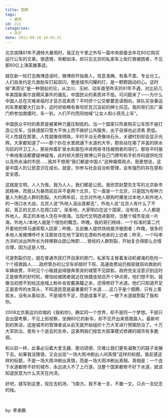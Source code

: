 ```yaml
---
title: 图腾
tags:
  - 暴雨
id: 211
categories:
  - 杂文
date: 2012-09-18 18:45:31
---
```


北京突降61年不遇特大暴雨时，我正在千里之外写一篇中央部委去年花60亿购买运行公车的文章。很遗憾，帝都如泽，却只见北京的私家车上街打救被困者，不见那60亿上演英雄事迹。

就在新一轮打击微博造谣时，微博却开始救人，信息准确、有条不紊、专业分工。人们自发约定凡救助车打起双闪，整座城市闪耀的灯，是一颗颗跳动的心。这时候“素质论”是一种很扯的论，从汶川、玉树、动车直至昨天的61年不遇，对比前几年美国新奥尔良飓风事件的骚乱，中国民众的素质并不低。可问题来了——为什么中国人总在灾难来临时才显示高素质？平时挤个公交都要恶语相向，排队买张春运的车票都要大打出手，这时却依稀有泰坦尼克沉没前的绅士风范。我的哥们去广渠门桥参加救援时，车一到，人们不约而同地喊“让女人和小孩先上车”。

中国民众平时的素质是被某种力量压制低的。当一个国家只热衷购买公车而不是打造公交车，当铁道部只管大干快上而不做好公共服务，出于自保也必须素 质低。可人性就在那里，人性就像夜明珠，平时平淡无奇像块石头，关键时刻却会显示光辉。大家都知道了——那个趴在水里疏通下水道的大爷，那些站在揭了井盖的排水沟前的环卫工人，那些拎着矿泉水和面包冲进雨夜寻找被困者的哥们，那些平时接个串线电话都要疑神疑鬼，此时却大胆在微博公开自己门牌号和手机号码提供吃住以及热水澡的市民……我并不想用“我们都是中国人”这种煽情观点，我更想说，这是中国人的公民意识在成长。就是，你参与社会自治和管理，会有强烈的存在感和安全感。

这就是文明，人人为我，我为人人，我们都是公民。我欣赏赵楚先生写的北京新市民精神，而我认为暴雨前后并不是两个北京，它一直是一个北京，只是因为有种力量人为制造人群的割裂。大约两年前，北京对外地人限购时爆发过本地人和外地人的一场口水大战，北京人说“外地人滚出首都去”，外地人说“北京人有什么了不起，真正的北京人在周口店”。渐渐地，大家明白在这个国家，没有钱，人人都是外地人，真正的本地人住在中南海。当现代文明透进窗棂，当整个城市变成一片海，外地人/本地人就是个很伪的概念。昨晚，我的哥们杨绯，一个标准的富二代开着他的悍马通宵帮人回家；昨晚，五岳散人提供场地接济被困者；昨晚，很多的本地人发微博呼吁关注那些住在地下室的北漂和外地来的上访者；昨天，一个叫李方洪的派出所所长为转移群众因公殉职……曾经的人群割裂，开始复合得那么合情合理，因为这是人性。

可是割裂仍在，就在普通市民打开自家的房门，私家车主冒着发动机被淹的危险一个个搭救路人……政府管办的公交车却按时下班，高速收费站仍按部就班向救助的车辆收费，平时见个小贩就追得狼奔豕突的城管不见踪影。政府完全没意识到这时正是做秀的好时机，哪怕给被困者就近在快捷连锁店开个钟点房。他们想不到，就像当初想不到给这座城上粉补妆安戴美瞳之余，还得修好下水道。他们只知道开足正面宣传的水笼头，不知道民意是最重要的下水道……这几乎是个图腾，只有上善若水，没有从善如流，不是城市不足，而是成事不足，一根下水道就割裂了我和你。

2008北京奥运刘欢唱的《我和你》，确实同一个世界，却不是同一个梦想。干部只会出国考察，不见上街视察，坐拥60亿的新车，却不见开出来搭救路人。最新听到的笑话，这座城市的管理者说从前天就开始组织十万大军进行预案防治了。十万大军防治，竟有十个逝去的生命，这表明我们按宏大叙事模式修建的城市有多脆弱。

和以前一样，此事必沿着大爱无疆、歌功颂德、灾难让我们更有凝聚力的路子发展下去。如果我没猜错，又会出现“一场大雨冲刷出人间真情”这样的标题。我反感这样的标题，不是一场大雨冲刷出真情，而是一场大雨冲刷出真相，真相是：一个连下水道都修不好的城市，永远进入不了上行道，当整个国家都修不好下水道，就该知道民意为什么天天在内涝。

好吧，就写到这里，现在去机场，飞南方。我不发一言，不置一文，只点一支纪念的烛。

&nbsp;

by: <span>李承鹏</span>